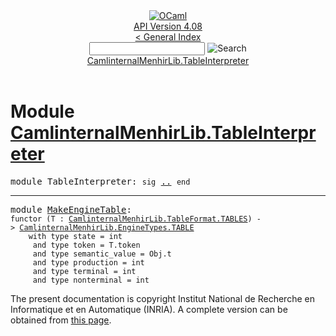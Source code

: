 <!-- ((! set title API !)) ((! set documentation !)) ((! set api !)) ((! set nobreadcrumb !)) -->
<div class="api"><header><nav class="toc brand"><a class="brand" href="https://ocaml.org/"><img src="colour-logo-gray.svg" class="svg" alt="OCaml"></a></nav><nav class="toc"><div class="toc_version"><a href="/docs" id="version-select">API Version 4.08</a></div><a href="index.html">&lt; General Index</a><div class="api_search"><input type="text" name="apisearch" id="api_search" oninput="mySearch(false);" onkeypress="this.oninput();" onclick="this.oninput();" onpaste="this.oninput();">
<img src="search_icon.svg" alt="Search" class="svg" onclick="mySearch(false)"></div>
<div id="search_results"></div><div class="toc_title"><a href="#top">CamlinternalMenhirLib.TableInterpreter</a></div><ul></ul></nav></header>

<h1>Module <a href="type_CamlinternalMenhirLib.TableInterpreter.html">CamlinternalMenhirLib.TableInterpreter</a></h1>

<pre><span id="MODULETableInterpreter"><span class="keyword">module</span> TableInterpreter</span>: <code class="code"><span class="keyword">sig</span></code> <a href="CamlinternalMenhirLib.TableInterpreter.html">..</a> <code class="code"><span class="keyword">end</span></code></pre><hr width="100%">

<pre><span id="MODULEMakeEngineTable"><span class="keyword">module</span> <a href="CamlinternalMenhirLib.TableInterpreter.MakeEngineTable.html">MakeEngineTable</a></span>: <div class="sig_block"><code class="code"><span class="keyword">functor</span>&nbsp;(</code><code class="code"><span class="constructor">T</span></code><code class="code">&nbsp;:&nbsp;</code><code class="type"><a href="CamlinternalMenhirLib.TableFormat.TABLES.html">CamlinternalMenhirLib.TableFormat.TABLES</a></code><code class="code">)&nbsp;<span class="keywordsign">-&gt;</span>&nbsp;</code><code class="type"><a href="CamlinternalMenhirLib.EngineTypes.TABLE.html">CamlinternalMenhirLib.EngineTypes.TABLE</a></code><code class="type"> 
    with type state = int
     and type token = T.token
     and type semantic_value = Obj.t
     and type production = int
     and type terminal = int
     and type nonterminal = int</code></div></pre>
<div class="copyright">The present documentation is copyright Institut National de Recherche en Informatique et en Automatique (INRIA). A complete version can be obtained from <a href="http://caml.inria.fr/pub/docs/manual-ocaml/">this page</a>.</div></div>